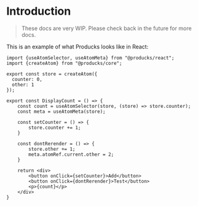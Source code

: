 # Introduction

> These docs are very WIP. Please check back in the future for more docs.

This is an example of what Producks looks like in React:

```tsx
import {useAtomSelector, useAtomMeta} from "@producks/react";
import {createAtom} from "@producks/core";

export const store = createAtom({
  counter: 0,
  other: 1
});

export const DisplayCount = () => {
    const count = useAtomSelector(store, (store) => store.counter);
    const meta = useAtomMeta(store);

    const setCounter = () => {
        store.counter += 1;
    }

    const dontRerender = () => {
        store.other += 1;
        meta.atomRef.current.other = 2;
    }

    return <div>
        <button onClick={setCounter}>Add</button>
        <button onClick={dontRerender}>Test</button>
        <p>{count}</p>
    </div>
}
```
